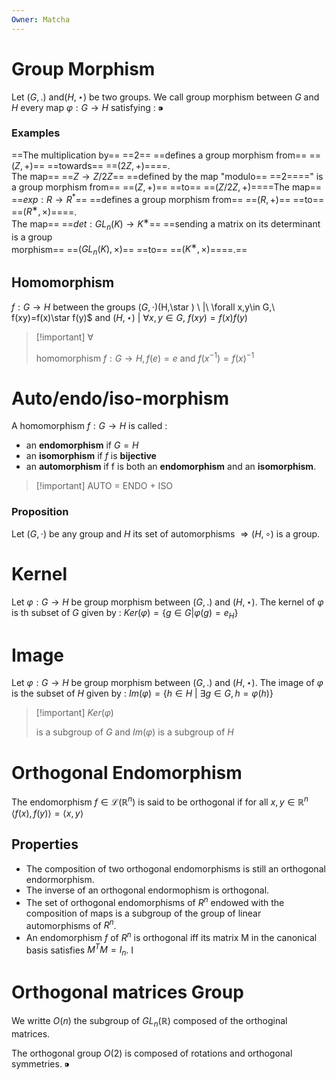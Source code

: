 ```yaml
---
Owner: Matcha
---
```

  
# Group Morphism
Let $(G,.)$ and$(H,\star)$ be two groups. We call group morphism between $G$ and $H$ every map
$\varphi : G → H$ satisfying :
$⁍$
### Examples
==The multiplication by== ==$2$== ==defines a group morphism from== ==$(Z, +)$== ==towards== ==$(2Z, +)$====.  
The map== ==$Z → Z/2Z$== ==defined by the map "modulo== ==$2$====" is a group morphism from== ==$(Z, +)$== ==to== ==$(Z/2Z, +)$====The map== ==$exp : R → R^*$== ==defines a group morphism from== ==$(R, +)$== ==to== ==$(R^∗, ×)$====.  
The map== ==$det : GL_n(K) → K^∗$== ==sending a matrix on its determinant is a group  
morphism== ==$(GL_n(K), ×)$== ==to== ==$(K^∗, ×)$====.==
  
## Homomorphism
$f:G\rightarrow H$ between the groups $(G,\cdot )$(H,\star ) \ |\ \forall x,y\in G,\ f(xy)=f(x)\star f(y)$ and $(H,\star ) \ |\ \forall x,y\in G,\ f(xy)=f(x)f(y)$

> [!important] $\forall$
> 
> homomorphism $f:G\rightarrow H, f(e)=e$ and $f(x^{-1})=f(x)^{-1}$
  
# Auto/endo/iso-morphism
A homomorphism $f : G → H$ is called :
- an **endomorphism** if $G = H$
- an **isomorphism** if $f$ is **bijective**
- an **automorphism** if f is both an **endomorphism** and an **isomorphism**.

> [!important] AUTO = ENDO + ISO
  
### Proposition
Let $(G,\cdot )$ be any group and $H$ its set of automorphisms $\Longrightarrow (H,\circ )$ is a group.
# Kernel
Let $\varphi : G → H$ be group morphism between $(G,.)$ and $(H,\star)$. The kernel of $\varphi$ is th subset of $G$ given by :
$Ker(\varphi )=\{ g\in G | \varphi (g)=e_H \}$
# Image
Let $\varphi : G → H$ be group morphism between $(G,.)$ and $(H,\star)$. The image of $\varphi$ is the subset of $H$ given by :
$Im(\varphi )=\{ h \in H\ |\ \exists g \in G, h=\varphi (h)\}$

> [!important] $Ker(\varphi )$
> 
> is a subgroup of $G$ and $Im(\varphi )$ is a subgroup of $H$
  
  
# Orthogonal Endomorphism
The endomorphism $f\in \mathcal{L} (\mathbb{R}^n)$ is said to be orthogonal if for all $x,y\in \mathbb{R}^n$
$\langle f(x),f(y) \rangle = \langle x,y\rangle$
## Properties
- The composition of two orthogonal endomorphisms is still an orthogonal endormorphism.
- The inverse of an orthogonal endormophism is orthogonal.
- The set of orthogonal endomorphisms of $R^n$ endowed with the composition of maps is a subgroup of the group of linear automorphisms of $R^n$.
- An endomorphism $f$ of $R^n$ is orthogonal iff its matrix M in the canonical basis satisfies $M^TM = I_n$.
I
# Orthogonal matrices Group
We writte $O(n)$ the subgroup of $GL_n(\mathbb{R})$ composed of the orthoginal matrices.
  
The orthogonal group $O(2)$ is composed of rotations and orthogonal symmetries.
$⁍$